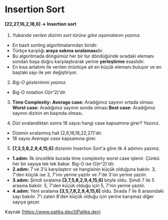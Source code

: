 # Insertion Sort
#### [22,27,16,2,18,6] -> Insertion sort

1. *Yukarıda verilen dizinin sort türüne göre aşamalarını yazınız.*
* En basit sorting algoritmalarından biridir.
* Türkçe karşılığı **araya sokma sıralaması**dır.
* Bu algoritmada döngümüz her bir tur döndüğünde sıradaki elemanı sondan başa doğru karşılaştırarak yerine **yerleştirme** esaslıdır.
* En kısa anlatımı ile verilen örüntüye ait en küçük elemanı buluyor ve en baştaki sayı ile yer değiştiriyor.

2. *Big-O gösterimini yazınız.*
* Big-O notation O(n^2)'dir.

3. **Time Complexity:**
**Average case:** Aradığımız sayının ortada olması
**Worst case:** Aradığımız sayının sonda olması 
**Best case:** Aradığımız sayının dizinin en başında olması.

4. Dizi sıralandıktan sonra 18 sayısı hangi case kapsamına girer? Yazınız.
* Dizenin sıralanmış hali [2,6,16,18,22,27]'dir.
* 18 sayısı *Average case* kapsamına girer.

5. **[7,3,5,8,2,9,4,15,6]** dizisinin Insertion Sort'a göre ilk 4 adımını yazınız.
* **1.adım:** İlk öncelikle burada time complexity worst case işlenir. Çünkü her bir sayıya tek tek bakar. Big-O ise O(n^2)'dir.
* **2.adım:** 7 ve 3'ü karşılaştırır ve hangisinin küçük olduğuna bakılır. 3, 7'den küçük ise 3, 7'nin yerine yazılır ve 7'de 3'ün yerine yazılır.
* **3.adım:** Şimdi sıralama **[3,7,5,8,2,9,4,15,6]** böyle oldu. Şimdi 7 ile 5 arasına bakılır. 5, 7'den küçük olduğu için 5, 7'nin yerine yazılır.
* **4.adım:** Yeni sıralama **[3,5,7,8,2,9,4,15,6]** oldu. Sırada 7 ile 8 arasındaki sayı bakılır. 7'i zaten 8'den küçük olduğu için yerine karışmaz diğer sayıya geçer.

Kaynak [https://www.patika.dev/](Patika.dev)